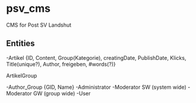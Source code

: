 # psv_cms
CMS for Post SV Landshut

## Entities
-Artikel {ID, Content, Group(Kategorie), creatingDate, PublishDate, Klicks, Title(unique?), Author, freigeben, #words(?)}


ArtikelGroup

-Author_Group {GID, Name}
    -Administrator
    -Moderator SW (system wide)
    -Moderator GW (group wide)
    -User